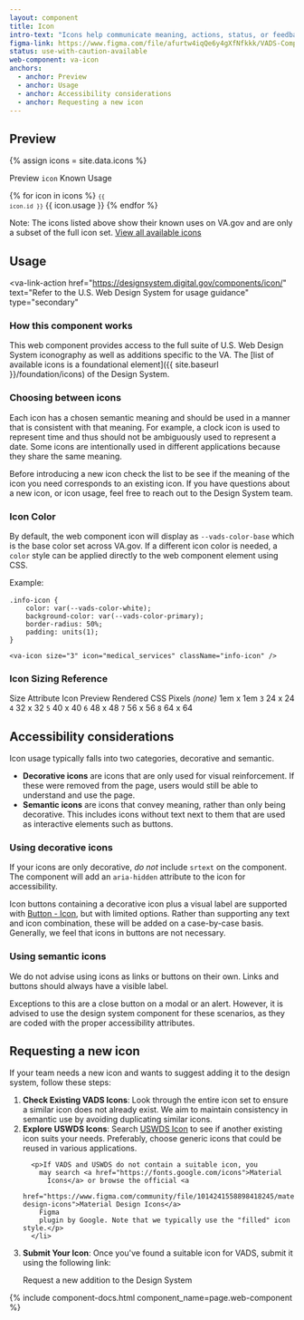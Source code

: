 ```yaml
---
layout: component
title: Icon
intro-text: "Icons help communicate meaning, actions, status, or feedback. This component provides an easy way to access the foundational iconography of the Design System."
figma-link: https://www.figma.com/file/afurtw4iqQe6y4gXfNfkkk/VADS-Component-Library?type=design&node-id=293%3A6211&mode=design&t=TEFuX0eQQAyBV7Xh-1
status: use-with-caution-available
web-component: va-icon
anchors:
  - anchor: Preview
  - anchor: Usage
  - anchor: Accessibility considerations
  - anchor: Requesting a new icon
---
```


## Preview

{% assign icons = site.data.icons %}

<va-table table-type="bordered" full-width>
  <va-table-row>
    <span class="vads-u-text-align--center vads-u-display--block">Preview</span>
    <span><code>icon</code></span>
    <span>Known Usage</span>
  </va-table-row>

  {% for icon in icons %}
    <va-table-row>
      <span class="vads-u-text-align--center vads-u-display--block">
        <va-icon icon="{{icon.id}}" size=3 />
      </span>
      <span><code><small>{{ icon.id }}</small></code></span>
      <span>{{ icon.usage }}</span>
    </va-table-row>
  {% endfor %}
</va-table>

<va-alert status="info" slim>
  Note: The icons listed above show their known uses on VA.gov and are only a subset of the full icon set. <a href="{{ storybook_path }}/storybook/?path=/story/uswds-va-icon--icons">View all available icons</a>
</va-alert>

## Usage

<va-link-action
  href="https://designsystem.digital.gov/components/icon/"
  text="Refer to the U.S. Web Design System for usage guidance"
  type="secondary"
></va-link-action>

### How this component works

This web component provides access to the full suite of U.S. Web Design System iconography as well as additions specific to the VA. The [list of available icons is a foundational element]({{ site.baseurl }}/foundation/icons) of the Design System.

### Choosing between icons

Each icon has a chosen semantic meaning and should be used in a manner that is consistent with that meaning. For example, a clock icon is used to represent time and thus should not be ambiguously used to represent a date. Some icons are intentionally used in different applications because they share the same meaning.

Before introducing a new icon check the list to be see if the meaning of the icon you need corresponds to an existing icon. If you have questions about a new icon, or icon usage, feel free to reach out to the Design System team.

### Icon Color

By default, the web component icon will display as `--vads-color-base` which is the base color set across VA.gov. If a different icon color is needed, a `color` style can be applied directly to the web component element using CSS.

<style>
  .icon-example {
    align-items: center;
    display: flex;
    gap: 8px;
    margin-bottom: 1rem;
  }

  .info-icon {
    background-color: var(--vads-color-primary);
    border-radius: 50%;
    color: var(--vads-color-white);
    padding: 8px;
  }
</style>

<div class="icon-example">
  Example: <va-icon size="3" icon="medical_services" class="info-icon" />
</div>


```
.info-icon {
    color: var(--vads-color-white);
    background-color: var(--vads-color-primary);
    border-radius: 50%;
    padding: units(1);
}

<va-icon size="3" icon="medical_services" className="info-icon" />

```

### Icon Sizing Reference

<va-table table-type="bordered">
  <va-table-row>
    <span>Size Attribute</span>
    <span>Icon Preview</span>
    <span>Rendered CSS Pixels</span>
  </va-table-row>
  <va-table-row>
    <span><i>(none)</i></span>
    <span><va-icon icon="search" /></span>
    <span>1em x 1em</span>
  </va-table-row>
  <va-table-row>
    <span><code class="code vads-u-border--1px vads-u-border-color--gray-light">3</code></span>
    <span><va-icon icon="search" size="3" /></span>
    <span>24 x 24</span>
  </va-table-row>
  <va-table-row>
    <span><code class="code vads-u-border--1px vads-u-border-color--gray-light">4</code></span>
    <span><va-icon icon="search" size="4" /></span>
    <span>32 x 32</span>
  </va-table-row>
  <va-table-row>
    <span><code class="code vads-u-border--1px vads-u-border-color--gray-light">5</code></span>
    <span><va-icon icon="search" size="5" /></span>
    <span>40 x 40</span>
  </va-table-row>
  <va-table-row>
    <span><code class="code vads-u-border--1px vads-u-border-color--gray-light">6</code></span>
    <span><va-icon icon="search" size="6" /></span>
    <span>48 x 48</span>
  </va-table-row>
  <va-table-row>
    <span><code class="code vads-u-border--1px vads-u-border-color--gray-light">7</code></span>
    <span><va-icon icon="search" size="7" /></span>
    <span>56 x 56</span>
  </va-table-row>
  <va-table-row>
    <span><code class="code vads-u-border--1px vads-u-border-color--gray-light">8</code></span>
    <span><va-icon icon="search" size="8" /></span>
    <span>64 x 64</span>
  </va-table-row>
</va-table>

## Accessibility considerations
Icon usage typically falls into two categories, decorative and semantic.

- **Decorative icons** are icons that are only used for visual reinforcement. If these were removed from the page, users would still be able to understand and use the page.</li>
- **Semantic icons** are icons that convey meaning, rather than only being decorative. This includes icons without text next to them that are used as interactive elements such as buttons.

### Using decorative icons

If your icons are only decorative, _do not_ include <code>srtext</code> on the component. The component will add an <code>aria-hidden</code> attribute to the icon for accessibility.

Icon buttons containing a decorative icon plus a visual label are supported with <a href="{{ site.baseurl }}/components/button-icon">Button - Icon</a>, but with limited options. Rather than supporting any text and icon combination, these will be added on a case-by-case basis. Generally, we feel that icons in buttons are not necessary.

### Using semantic icons

We do not advise using icons as links or buttons on their own. Links and buttons should always have a visible label.

Exceptions to this are a close button on a modal or an alert. However, it is advised to use the design system component for these scenarios, as they are coded with the proper accessibility attributes.

## Requesting a new icon
<p>
  If your team needs a new icon and wants to suggest adding it to the design system, follow these steps:
</p>

<ol>
  <li>
    <strong>Check Existing VADS Icons</strong>:
    Look through the entire icon set to ensure a similar icon does not already exist. We aim to maintain consistency in semantic use by avoiding duplicating similar icons.
    </li>
    <li>
      <strong>Explore USWDS Icons</strong>:
      Search
      <a href="https://designsystem.digital.gov/components/icon/">USWDS Icon</a> to see if another existing icon suits your
      needs. Preferably, choose generic icons that could be reused in various applications.

      <p>If VADS and USWDS do not contain a suitable icon, you
        may search <a href="https://fonts.google.com/icons">Material
          Icons</a> or browse the official <a
          href="https://www.figma.com/community/file/1014241558898418245/material-design-icons">Material Design Icons</a>
        Figma
        plugin by Google. Note that we typically use the "filled" icon style.</p>
      </li>
  <li>
    <strong>Submit Your Icon</strong>:
    Once you've found a suitable icon for VADS, submit it using the following link:
    <p>
      <va-action-link href="{{ site.request_addition_link }}">Request a new addition to the Design System</va-action-link>
    </p>
  </li>
</ol>

{% include component-docs.html component_name=page.web-component %}